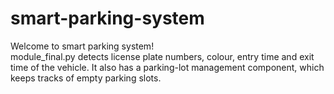 # smart-parking-system <br>
Welcome to smart parking system! <br>
module_final.py detects license plate numbers, colour, entry time and exit time of the vehicle. It also has a parking-lot management component, which keeps tracks of empty parking slots.
